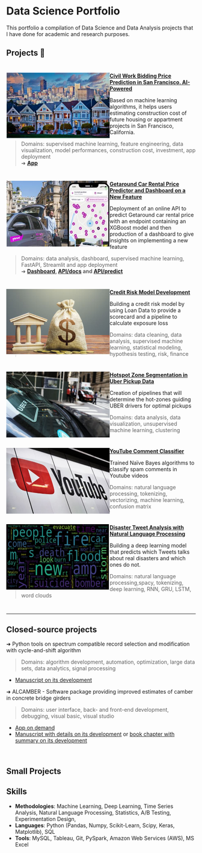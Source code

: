 # Data Science Portfolio  
This portfolio a compilation of  Data Science and Data Analysis projects that I have done for academic and research purposes. 


## Projects 🧐  

#

<img align="left" width="275" height="175" src="https://github.com/levist7/portfolio/blob/main/imgs/bidding_project.JPG"> **[Civil Work Bidding Price Prediction in San Francisco. AI-Powered](https://github.com/levist7/Civil-Work-Bidding-And-Investment-Helper)**

 Based on machine learning algorithms, it helps users estimating construction cost of future housing or appartment projects in San Francisco, California.      
> Domains: supervised machine learning, feature engineering, data visualization, model performances, construction cost, investment, app deployment  
 ➜ **[App](https://costofmyconstructionproject.herokuapp.com)**   

#

<img align="left" width="275" height="175" src="https://github.com/levist7/portfolio/blob/main/imgs/getaround_project.JPG"> **[Getaround Car Rental Price Predictor and Dashboard on a New Feature](https://github.com/levist7/GetAround_EDA_ML_Dashboard_API_Project)**

Deployment of an online API to predict Getaround car rental price with an endpoint containing an XGBoost model and then production of a dashboard to give insights on implementing a new feature
> Domains: data analysis, dashboard, supervised machine learning, FastAPI, Streamlit and app deployment  
 ➜ **[Dashboard](http://getaround-dashboard-threshold.herokuapp.com), [API/docs](http://getaround-api-xgboost.herokuapp.com/docs) and [API/predict](http://getaround-api-xgboost.herokuapp.com/predict)**  

# 

 <img align="left" width="275" height="175" src="https://github.com/levist7/portfolio/blob/main/imgs/credit_risk_project.JPG"> **[Credit Risk Model Development](https://github.com/levist7/Credit_Risk_Modelling)**

Building a credit risk model by using Loan Data to provide a scorecard and a pipeline to calculate exposure loss
> Domains: data cleaning, data analysis, supervised machine learning, statistical modeling, hypothesis testing, risk, finance   
 
 #

<img align="left" width="275" height="175" src="https://github.com/levist7/portfolio/blob/main/imgs/uber_project.JPG"> **[Hotspot Zone Segmentation in Uber Pickup Data](https://github.com/levist7/UBER_Pickups_Project)**

Creation of pipelines that will determine the hot-zones guiding UBER drivers for optimal pickups  
> Domains: data analysis, data visualization, unsupervised machine learning, clustering  
 
#

<img align="left" width="275" height="175" src="https://github.com/levist7/portfolio/blob/main/imgs/youtube_project.JPG"> **[YouTube Comment Classifier](https://github.com/levist7/YouTube_Spam_Comments)**

Trained Naïve Bayes algorithms to classify spam comments in Youtube videos  
> Domains: natural language processing, tokenizing, vectorizing, machine learning, confusion matrix 
 
#
 
 <img align="left" width="275" height="175" src="https://github.com/levist7/portfolio/blob/main/imgs/tweet_project.JPG"> **[Disaster Tweet Analysis with Natural Language Processing](https://github.com/levist7/NLP_Disaster_Tweet_Analysis)**

Building a deep learning model that predicts which Tweets talks about real disasters and which ones do not.
> Domains: natural language processing,spacy, tokenizing, deep learning, RNN, GRU, LSTM, word clouds 
 
#

---
## Closed-source projects  
➜ Python tools on spectrum compatible record selection and modification with cycle-and-shift algorithm  
> Domains: algorithm development, automation, optimization, large data sets, data analytics, signal processing  
* [Manuscript on its development](https://tel.archives-ouvertes.fr/tel-01809010)  

➜ ALCAMBER - Software package providing improved estimates of camber in concrete bridge girders  
> Domains: user interface, back- and front-end development, debugging, visual basic, visual studio  
* [App on demand](https://eng.auburn.edu/research/centers/hrc/hrc-info-pages/research/alcamber)  
* [Manuscript with details on its development](https://www.researchgate.net/publication/363336985_Predicting_Time-Dependent_Deformations_in_Prestressed_Concrete_Girders)
or [book chapter with summary on its development](https://link.springer.com/chapter/10.1007/978-3-030-59169-4_6)  

<br />

## Small Projects

## Skills

- **Methodologies**: Machine Learning, Deep Learning, Time Series Analysis, Natural Language Processing, Statistics, A/B Testing, Experimentation Design, 
- **Languages**: Python (Pandas, Numpy, Scikit-Learn, Scipy, Keras, Matplotlib), SQL
- **Tools**: MySQL, Tableau, Git, PySpark, Amazon Web Services (AWS), MS Excel 
